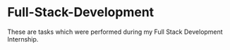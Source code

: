 # Full-Stack-Development
These are tasks which were performed during my Full Stack Development Internship.
